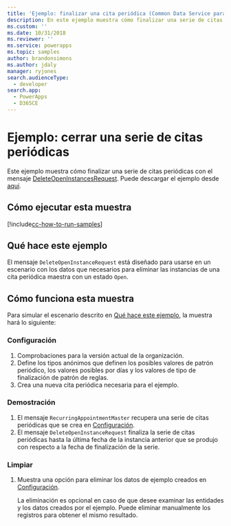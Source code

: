```yaml
---
title: 'Ejemplo: finalizar una cita periódica (Common Data Service para aplicaciones) | Microsoft Docs'
description: En este ejemplo muestra cómo finalizar una serie de citas periódicas
ms.custom: ''
ms.date: 10/31/2018
ms.reviewer: ''
ms.service: powerapps
ms.topic: samples
author: brandonsimons
ms.author: jdaly
manager: ryjones
search.audienceType:
  - developer
search.app:
  - PowerApps
  - D365CE
---
```

# <a name="sample-end-a-recurring-appointment-series"></a>Ejemplo: cerrar una serie de citas periódicas

<!-- https://docs.microsoft.com/en-us/dynamics365/customer-engagement/developer/sample-end-recurring-appointment-series -->

Este ejemplo muestra cómo finalizar una serie de citas periódicas con el mensaje [DeleteOpenInstancesRequest](https://docs.microsoft.com/en-us/dotnet/api/microsoft.crm.sdk.messages.deleteopeninstancesrequest?view=dynamics-general-ce-9). Puede descargar el ejemplo desde [aquí](https://github.com/Microsoft/PowerApps-Samples/tree/master/cds/orgsvc/C%23/EndRecurringAppointment).

## <a name="how-to-run-this-sample"></a>Cómo ejecutar esta muestra

[!include[cc-how-to-run-samples](../../includes/cc-how-to-run-samples.md)]

## <a name="what-this-sample-does"></a>Qué hace este ejemplo

El mensaje `DeleteOpenInstanceRequest` está diseñado para usarse en un escenario con los datos que necesarios para eliminar las instancias de una cita periódica maestra con un estado `Open`.

## <a name="how-this-sample-works"></a>Cómo funciona esta muestra

Para simular el escenario descrito en [Qué hace este ejemplo](#what-this-sample-does), la muestra hará lo siguiente:

### <a name="setup"></a>Configuración

1. Comprobaciones para la versión actual de la organización.
2. Define los tipos anónimos que definen los posibles valores de patrón periódico, los valores posibles por días y los valores de tipo de finalización de patrón de reglas.
3. Crea una nueva cita periódica necesaria para el ejemplo.

### <a name="demonstrate"></a>Demostración

1. El mensaje `RecurringAppointmentMaster` recupera una serie de citas periódicas que se crea en [Configuración](#setup).
2. El mensaje `DeleteOpenInstanceRequest` finaliza la serie de citas periódicas hasta la última fecha de la instancia anterior que se produjo con respecto a la fecha de finalización de la serie.

### <a name="clean-up"></a>Limpiar

1. Muestra una opción para eliminar los datos de ejemplo creados en [Configuración](#setup).

    La eliminación es opcional en caso de que desee examinar las entidades y los datos creados por el ejemplo. Puede eliminar manualmente los registros para obtener el mismo resultado.
